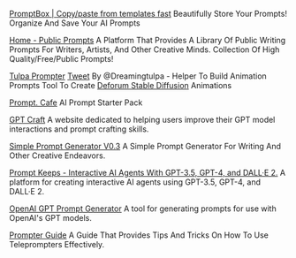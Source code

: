 
[PromptBox | Copy/paste from templates fast](https://www.promptbox.ai/)
Beautifully Store Your Prompts!
Organize And Save Your AI Prompts

[Home - Public Prompts](https://publicprompts.art/)
A Platform That Provides A Library Of Public Writing Prompts For Writers, Artists, And Other Creative Minds.
Collection Of High Quality/Free/Public Prompts!

[Tulpa Prompter](https://dreamingtulpa.com/tools/prompter)
[Tweet](https://twitter.com/dreamingtulpa/status/1585368484212772864?s=20&t=Z_rnmEJ6W22sluwbjewvIg)
By @Dreamingtulpa - Helper To Build Animation Prompts
Tool To Create [Deforum Stable Diffusion](https://deforum.github.io/) Animations

[Prompt. Cafe](http://www.prompt.cafe)
AI Prompt Starter Pack

[GPT Craft](http://gptcraft.tech/)
A website dedicated to helping users improve their GPT model interactions and prompt crafting skills.

[Simple Prompt Generator V0.3](https://wine-ineff.github.io/Simple_Prompt_Generator/)
A Simple Prompt Generator For Writing And Other Creative Endeavors.

[Prompt Keeps - Interactive AI Agents With GPT-3.5, GPT-4, and DALL·E 2.](https://www.promptkeeps.com/)
A platform for creating interactive AI agents using GPT-3.5, GPT-4, and DALL·E 2.

[OpenAI GPT Prompt Generator](https://gptforwork.com/tools/prompt-generator)
A tool for generating prompts for use with OpenAI's GPT models.

[Prompter Guide](https://prompterguide.com/)
A Guide That Provides Tips And Tricks On How To Use Teleprompters Effectively.
